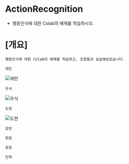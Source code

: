 # ActionRecognition
* 행동인식에 대한 Colab의 예제를 학습하시오.
# [개요]
```
행동인식에 대한 Colab의 예제를 학습하고, 조원들과 실습해보았습니다.
```

```
재민
```
![재민](https://user-images.githubusercontent.com/62460178/98069853-24277400-1ea3-11eb-8071-7461923fe9bb.png)
```
우식
```
![우식](https://user-images.githubusercontent.com/62460178/98069855-24c00a80-1ea3-11eb-98e8-6c6859c6603e.png)
```
도현
```
![도현](https://user-images.githubusercontent.com/62460178/98070084-ce9f9700-1ea3-11eb-81de-d8eb7067a713.png)
```
호민
```

```
회창
```

```
효원
```

```
민혁
```
